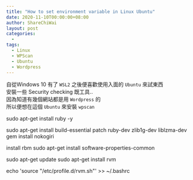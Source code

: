 ```yaml
---
title: "How to set environment variable in Linux Ubuntu"
date: 2020-11-10T00:00:00+08:00
author: ShareChiWai
layout: post
categories:
  -
tags:
  - Linux
  - WPScan
  - Ubuntu
  - Wordpress
---
```

自從Windows 10 有了 `WSL2` 之後便喜歡使用入面的 `Ubuntu` 來試東西  
安裝一些 Security checking 既工具..  
因為知道有幾個網站都是用 `Wordpress` 的  
所以便想在這個 `Ubuntu` 來安裝 `wpscan`

sudo apt-get install ruby -y

sudo apt-get install build-essential patch ruby-dev zlib1g-dev liblzma-dev
gem install nokogiri

install rbm
sudo apt-get install software-properties-common


sudo apt-get update
sudo apt-get install rvm

echo 'source "/etc/profile.d/rvm.sh"' >> ~/.bashrc